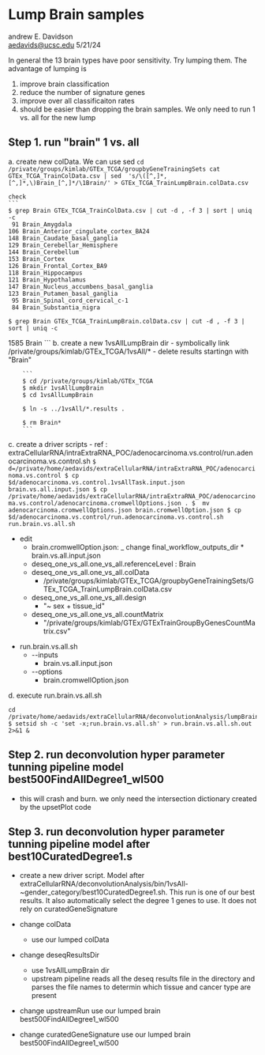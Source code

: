 # Lump Brain samples
andrew E. Davidson  
aedavids@ucsc.edu
5/21/24

In general the 13 brain types have poor sensitivity. Try lumping them. The advantage of lumping is
1. improve brain classification 
2. reduce the number of signature genes
3. improve over all classificaiton rates
4. should be easier than dropping the brain samples. We only need to run 1 vs. all for the new lump


## Step 1. run "brain" 1 vs. all

a. create new colData. We can use sed
    ```
    cd /private/groups/kimlab/GTEx_TCGA/groupbyGeneTrainingSets
    cat GTEx_TCGA_TrainColData.csv | sed  's/\([^,]*,[^,]*,\)Brain_[^,]*/\1Brain/' > GTEx_TCGA_TrainLumpBrain.colData.csv
    ```

    check
    ```
    $ grep Brain GTEx_TCGA_TrainColData.csv | cut -d , -f 3 | sort | uniq -c 
     91 Brain_Amygdala
    106 Brain_Anterior_cingulate_cortex_BA24
    148 Brain_Caudate_basal_ganglia
    129 Brain_Cerebellar_Hemisphere
    144 Brain_Cerebellum
    153 Brain_Cortex
    126 Brain_Frontal_Cortex_BA9
    118 Brain_Hippocampus
    121 Brain_Hypothalamus
    147 Brain_Nucleus_accumbens_basal_ganglia
    123 Brain_Putamen_basal_ganglia
     95 Brain_Spinal_cord_cervical_c-1
     84 Brain_Substantia_nigra
     
    $ grep Brain GTEx_TCGA_TrainLumpBrain.colData.csv | cut -d , -f 3 | sort | uniq -c 
   1585 Brain
    ```
b. create a new 1vsAllLumpBrain dir
    - symbolically link  /private/groups/kimlab/GTEx_TCGA/1vsAll/* 
    - delete results startingn with "Brain"
    
        ```
        $ cd /private/groups/kimlab/GTEx_TCGA
        $ mkdir 1vsAllLumpBrain
        $ cd 1vsAllLumpBrain
    
        $ ln -s ../1vsAll/*.results .
        
        $ rm Brain*
        ```
    
c. create a driver scripts
    - ref : extraCellularRNA/intraExtraRNA_POC/adenocarcinoma.vs.control/run.adenocarcinoma.vs.control.sh
      ```
      $ d=/private/home/aedavids/extraCellularRNA/intraExtraRNA_POC/adenocarcinoma.vs.control
      $ cp $d/adenocarcinoma.vs.control.1vsAllTask.input.json brain.vs.all.input.json
      $ cp /private/home/aedavids/extraCellularRNA/intraExtraRNA_POC/adenocarcinoma.vs.control/adenocarcinoma.cromwellOptions.json .
      $  mv adenocarcinoma.cromwellOptions.json brain.cromwellOption.json
      $ cp $d/adenocarcinoma.vs.control/run.adenocarcinoma.vs.control.sh run.brain.vs.all.sh
      ```
      
   - edit
     *  brain.cromwellOption.json: 
        _ change final_workflow_outputs_dir
    *  brain.vs.all.input.json
       - deseq_one_vs_all.one_vs_all.referenceLevel : Brain
       - deseq_one_vs_all.one_vs_all.colData
         + /private/groups/kimlab/GTEx_TCGA/groupbyGeneTrainingSets/GTEx_TCGA_TrainLumpBrain.colData.csv
       - deseq_one_vs_all.one_vs_all.design
         + "~  sex + tissue_id"
       - deseq_one_vs_all.one_vs_all.countMatrix
         + "/private/groups/kimlab/GTEx/GTExTrainGroupByGenesCountMatrix.csv"
   * run.brain.vs.all.sh
     - --inputs
       +  brain.vs.all.input.json
     - --options
       + brain.cromwellOption.json
     
 d. execute run.brain.vs.all.sh
   ```
   cd /private/home/aedavids/extraCellularRNA/deconvolutionAnalysis/lumpBrain
   $ setsid sh -c 'set -x;run.brain.vs.all.sh' > run.brain.vs.all.sh.out 2>&1 &
   ```
    
## Step 2. run  deconvolution hyper parameter tunning pipeline model best500FindAllDegree1_wl500

- this will crash and burn. we only need the intersection dictionary created by the upsetPlot code

## Step 3. run deconvolution hyper parameter tunning pipeline model after best10CuratedDegree1.s

- create a new driver script. Model after extraCellularRNA/deconvolutionAnalysis/bin/1vsAll-~gender_category/best10CuratedDegree1.sh. This run is one of our best results. It also automatically select the degree 1 genes to use. It does not rely on curatedGeneSignature

- change colData
  * use  our lumped colData

- change deseqResultsDir
  * use 1vsAllLumpBrain dir
  * upstream pipeline reads all the deseq results file in the directory and parses the file names to determin which tissue and cancer type are present
  
- change upstreamRun use our lumped brain best500FindAllDegree1_wl500

- change curatedGeneSignature use our lumped brain best500FindAllDegree1_wl500
